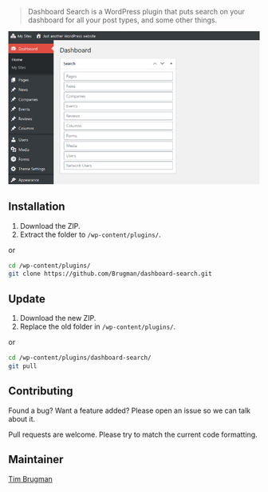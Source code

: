 > Dashboard Search is a WordPress plugin that puts search on your dashboard for all your post types, and some other things.

![screenshot](/screenshot.png)

## Installation

1. Download the ZIP.
1. Extract the folder to `/wp-content/plugins/`.

or

```sh
cd /wp-content/plugins/
git clone https://github.com/Brugman/dashboard-search.git
```

## Update

1. Download the new ZIP.
1. Replace the old folder in `/wp-content/plugins/`.

or

```sh
cd /wp-content/plugins/dashboard-search/
git pull
```

## Contributing

Found a bug? Want a feature added? Please open an issue so we can talk about it.

Pull requests are welcome. Please try to match the current code formatting.

## Maintainer

[Tim Brugman](https://timbr.dev/)